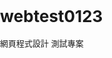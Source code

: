 # webtest0123
網頁程式設計 測試專案
<!DOCTYPE html>
<html lang="zh_TW">
	<head>
		<meta charset="UTF-8" />
		<title>純 CSS 選單 Example</title>
		<script src="http://ajax.googleapis.com/ajax/libs/jquery/1.9.0/jquery.min.js"></script>
		<script type="text/javascript">
			$(function(){
				$("ul.navigation > li:has(ul) > a").append('<div class="arrow-bottom"></div>');
				$("ul.navigation > li ul li:has(ul) > a").append('<div class="arrow-right"></div>');
			});
		</script>
		<style type="text/css">
			/* 初始化 */
			body, ul, li, a{
				margin: 0;
				padding: 0;
				font-size: 13px;
				text-decoration: none;
			}
			ul, li {
				list-style: none;
			}
			/* 選單 li 之樣式 */
			ul.navigation li {
				position: relative;
				float: left;
			}
			/* 選單 li 裡面連結之樣式 */
			ul.navigation li a{
				display: block;
				padding: 12px 20px;
				background: #888;
				color: #FFF;
			}
			/* 特定在第一層，以左邊灰線分隔 */
			ul.navigation > li > a{
				border-bottom: 1px solid #CCC;				
				border-left: 1px solid #CCC;
			}
			ul.navigation > li > a:hover{
				color: #666;
				background: #DDD
			}
			/* 特定在第一層 > 第二層或以後下拉部分之樣式 */
			ul.navigation ul{
				display: none;
				float: left;
				position: absolute;			
				left: 0;	
				margin: 0;
			}
			/* 當第一層選單被觸發時，指定第二層顯示 */
			ul.navigation li:hover > ul{
				display: block;
			}			
			/* 特定在第二層或以後下拉部分 li 之樣式 */
			ul.navigation ul li {
				border-bottom: 1px solid #DDD;
			}
			/* 特定在第二層或以後下拉部分 li （最後一項不要底線）之樣式 */
			ul.navigation ul li:last-child {
				border-bottom: none;
			}
			/* 第二層或以後選單 li 之樣式 */
			ul.navigation ul a {
				width: 120px;
				padding: 10px 12px;	
				color: #666;		
				background: #EEE;			
			}
			ul.navigation ul a:hover {		
				background: #CCC;				
			}
			/* 第三層之後，上一層的選單觸發則顯示出來（皆為橫向拓展） */
			ul.navigation ul li:hover > ul{
				display: block;
				position: absolute;
				top: 0;				
				left: 100%;
			}
			/* 箭頭向下 */
			.arrow-bottom {
				display: inline-block;
				margin-left: 5px;
				border-top: 4px solid #FFF;
				border-right: 4px solid transparent;				
				border-left: 4px solid transparent;		
				width: 1px;
				height: 1px;
			}

			/* 箭頭向右 */
			.arrow-right {
				display: inline-block;
				margin-left: 12px;	
				border-top: 3px solid transparent;
				border-bottom: 3px solid transparent;
				border-left: 3px solid #666;		
				width: 1px;
				height: 1px;
			}
		</style>		
	</head>
	<body>
		<ul class="navigation">
			<li>
				<a href="#">選單內容 1</a>
				<ul>
					<li><a href="#">選單內容 1 - 1</a></li>
					<li>
						<a href="#">選單內容 1 - 2</a>
						<ul>
							<li><a href="#">選單內容 2 - 1</a></li>
							<li>
								<a href="#">選單內容 2 - 2</a>
								<ul>
									<li><a href="#">選單內容 3 - 1</a>
										<ul>
											<li>
												<a href="#">選單內容 4 - 1</a>
											</li>
											<li>
												<a href="#">選單內容 4 - 2</a>
												<ul>
													<li><a href="#">選單內容 5 - 1</a></li>
													<li>
														<a href="#">選單內容 5 - 2</a>
													</li>	
												</ul>
											</li>	
										</ul>	
									</li>
									<li>
										<a href="#">選單內容 3 - 2</a>
									</li>	
								</ul>
							</li>	
						</ul>
					</li>
				</ul>
			</li>
			<li><a href="#">選單內容 2</a></li>
			<li><a href="#">選單內容 3</a></li>
			<li><a href="#">選單內容 4</a></li>
			<li><a href="#">選單內容 5</a></li>
			<li><a href="#">選單內容 6</a></li>
			<li><a href="#">選單內容 7</a></li>
		</ul>
		<ul>
			<li>123</li>
			<li>456</li>
			<li>789</li>
		</ul>
	</body>
</html>
